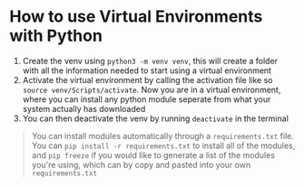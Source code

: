 # How to use Virtual Environments with Python

1. Create the venv using `python3 -m venv venv`, this will create a folder with all the information needed to start using a virtual environment
2. Activate the virtual environment by calling the activation file like so `source venv/Scripts/activate`. Now you are in a virtual environment, where you can install any python module seperate from what your system actually has downloaded
3. You can then deactivate the venv by running `deactivate` in the terminal

> You can install modules automatically through a `requirements.txt` file. You can `pip install -r requirements.txt` to install all of the modules, and `pip freeze` if you would like to generate a list of the modules you're using, which can by copy and pasted into your own `requirements.txt`